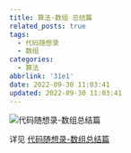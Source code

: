 ```yaml
---
title: 算法-数组 总结篇
related_posts: true
tags:
  - 代码随想录
  - 数组
categories:
  - 算法
abbrlink: '31e1'
date: 2022-09-30 11:03:41
updated: 2022-09-30 11:03:41
---
```


![代码随想录-数组总结篇](https://cdn.jsdelivr.net/gh/andyyxw/images/img/algorithm_array.png)

<!-- more -->

详见 [代码随想录-数组总结篇](https://programmercarl.com/%E6%95%B0%E7%BB%84%E6%80%BB%E7%BB%93%E7%AF%87.html)
